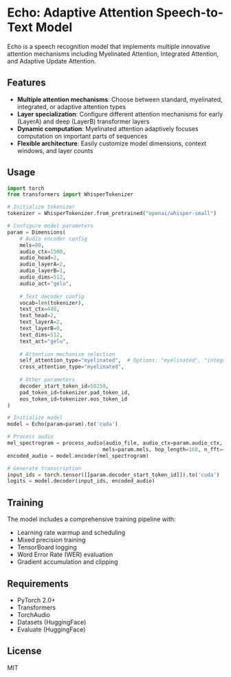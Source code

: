 # Echo: Adaptive Attention Speech-to-Text Model

Echo is a speech recognition model that implements multiple innovative attention mechanisms including Myelinated Attention, Integrated Attention, and Adaptive Update Attention.

## Features

- **Multiple attention mechanisms**: Choose between standard, myelinated, integrated, or adaptive attention types
- **Layer specialization**: Configure different attention mechanisms for early (LayerA) and deep (LayerB) transformer layers
- **Dynamic computation**: Myelinated attention adaptively focuses computation on important parts of sequences
- **Flexible architecture**: Easily customize model dimensions, context windows, and layer counts

## Usage

```python
import torch
from transformers import WhisperTokenizer

# Initialize tokenizer
tokenizer = WhisperTokenizer.from_pretrained("openai/whisper-small")

# Configure model parameters
param = Dimensions(
    # Audio encoder config
    mels=80,
    audio_ctx=1500,
    audio_head=2,
    audio_layerA=2,
    audio_layerB=1,
    audio_dims=512,
    audio_act="gelu",
    
    # Text decoder config
    vocab=len(tokenizer),
    text_ctx=448,
    text_head=2,
    text_layerA=2,
    text_layerB=0,
    text_dims=512,
    text_act="gelu",
    
    # Attention mechanism selection
    self_attention_type="myelinated",  # Options: "myelinated", "integrated", "adaptive"
    cross_attention_type="myelinated", 
    
    # Other parameters
    decoder_start_token_id=50258,
    pad_token_id=tokenizer.pad_token_id,
    eos_token_id=tokenizer.eos_token_id
)

# Initialize model
model = Echo(param=param).to('cuda')

# Process audio
mel_spectrogram = process_audio(audio_file, audio_ctx=param.audio_ctx, 
                               mels=param.mels, hop_length=160, n_fft=400, sr=16000)
encoded_audio = model.encoder(mel_spectrogram)

# Generate transcription
input_ids = torch.tensor([[param.decoder_start_token_id]]).to('cuda')
logits = model.decoder(input_ids, encoded_audio)
```

## Training

The model includes a comprehensive training pipeline with:
- Learning rate warmup and scheduling
- Mixed precision training
- TensorBoard logging
- Word Error Rate (WER) evaluation
- Gradient accumulation and clipping

## Requirements

- PyTorch 2.0+
- Transformers
- TorchAudio
- Datasets (HuggingFace)
- Evaluate (HuggingFace)

## License

MIT
